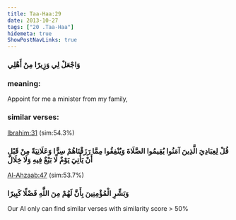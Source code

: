 ```yaml
---
title: Taa-Haa:29
date: 2013-10-27
tags: ["20 .Taa-Haa"]
hidemeta: true 
ShowPostNavLinks: true 
---
```

### وَاجْعَلْ لِي وَزِيرًا مِنْ أَهْلِي
### meaning: 
Appoint for me a minister from my family,
### similar verses: 

[Ibrahim:31](/14/31) (sim:54.3%)

### قُلْ لِعِبَادِيَ الَّذِينَ آمَنُوا يُقِيمُوا الصَّلَاةَ وَيُنْفِقُوا مِمَّا رَزَقْنَاهُمْ سِرًّا وَعَلَانِيَةً مِنْ قَبْلِ أَنْ يَأْتِيَ يَوْمٌ لَا بَيْعٌ فِيهِ وَلَا خِلَالٌ

[Al-Ahzaab:47](/33/47) (sim:53.7%)

### وَبَشِّرِ الْمُؤْمِنِينَ بِأَنَّ لَهُمْ مِنَ اللَّهِ فَضْلًا كَبِيرًا

Our AI only can find similar verses with similarity score > 50% 



